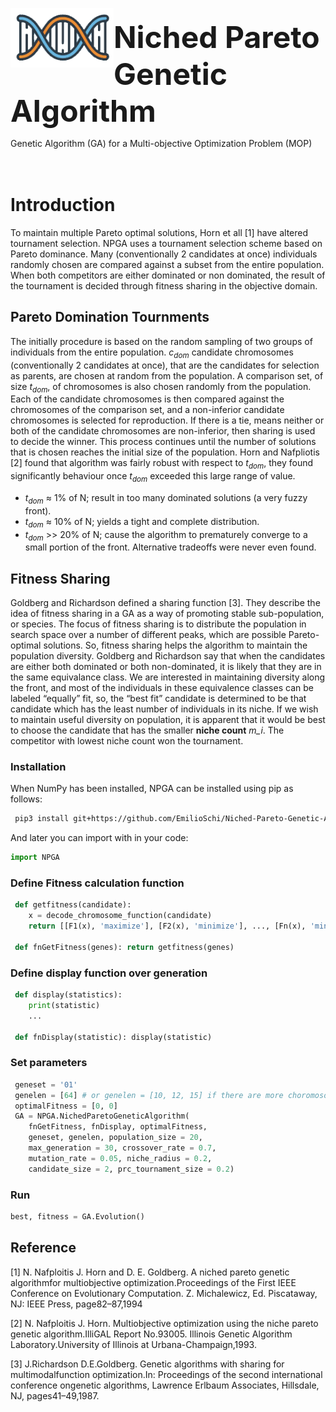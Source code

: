 <p><img align="left" height="95" src="img/logo.png"><br />
<b><font size="20">Niched Pareto Genetic Algorithm</font></b></p>

Genetic Algorithm (GA) for a  Multi-objective Optimization Problem (MOP)
<br /><br /><br />
# Introduction
To maintain multiple Pareto optimal solutions, Horn et all [1] have altered tournament selection. NPGA uses a tournament selection scheme based on Pareto dominance. Many (conventionally 2 candidates at once) individuals randomly chosen are compared against a subset from the entire population. When both competitors are either dominated or non dominated, the result of the tournament is decided through fitness sharing in the objective domain.

## Pareto Domination Tournments
The initially procedure is based on the random sampling of two groups of individuals from the entire population. *c<sub>dom</sub>* candidate chromosomes (conventionally 2 candidates at once), that are the candidates for selection as parents, are chosen at random from the population. A comparison set, of size *t<sub>dom</sub>*, of chromosomes is also chosen randomly from the population. Each of the candidate chromosomes is then compared against the chromosomes of the comparison set, and a non-inferior candidate chromosomes is selected for reproduction. If there is a tie, means neither or both of the candidate chromosomes are non-inferior, then sharing is used to decide the winner. This process continues until the number of solutions that is chosen reaches the initial size of the population. Horn and Nafpliotis [2] found that algorithm was fairly robust with respect to  *t<sub>dom</sub>*, they found significantly behaviour once *t<sub>dom</sub>* exceeded this large range of value.
- *t<sub>dom</sub>* ≈ 1% of N; result in too many dominated solutions (a very fuzzy front).  
- *t<sub>dom</sub>* ≈ 10% of N; yields a tight and complete distribution.
- *t<sub>dom</sub>* >> 20% of N; cause the algorithm to prematurely converge to a small portion of the front. Alternative tradeoffs were never even found.

##  Fitness Sharing
Goldberg and Richardson defined a sharing function [3]. They describe the idea of fitness sharing in a GA as a way of promoting stable sub-population, or species. The focus of fitness sharing is to distribute the population in search space over a number of different peaks, which are possible Pareto-optimal solutions. So, fitness sharing helps the algorithm to maintain the population diversity. Goldberg and Richardson say that when the candidates are either both dominated or both non-dominated, it is likely that they are in the same equivalance class. We are interested in maintaining diversity along the front, and most of the individuals in these equivalence classes can be labeled “equally” fit, so, the “best fit” candidate is determined to be that candidate which has the least number of individuals in its niche. If we wish to maintain useful diversity on population, it is apparent that it would be best to choose the candidate that has the smaller **niche count** *m_i*. The competitor with lowest niche count won the tournament.


### Installation
When NumPy has been installed, NPGA can be installed using pip as follows:
```bash
 pip3 install git+https://github.com/EmilioSchi/Niched-Pareto-Genetic-Algorithm-NPGA
```
And later you can import with in your code:
```python
import NPGA
```
### Define Fitness calculation function
```python
 def getfitness(candidate):
 	x = decode_chromosome_function(candidate)
 	return [[F1(x), 'maximize'], [F2(x), 'minimize'], ..., [Fn(x), 'minimize']]

 def fnGetFitness(genes): return getfitness(genes)
```

### Define display function over generation

```python
 def display(statistics):
 	print(statistic)
 	...

 def fnDisplay(statistic): display(statistic)
```

### Set parameters
```python
 geneset = '01'
 genelen = [64] # or genelen = [10, 12, 15] if there are more choromosome lenght
 optimalFitness = [0, 0]
 GA = NPGA.NichedParetoGeneticAlgorithm(
 	fnGetFitness, fnDisplay, optimalFitness,
 	geneset, genelen, population_size = 20,
 	max_generation = 30, crossover_rate = 0.7,
 	mutation_rate = 0.05, niche_radius = 0.2,
 	candidate_size = 2, prc_tournament_size = 0.2)
```
### Run
```python
best, fitness = GA.Evolution()
```

## Reference

[1] N. Nafploitis J. Horn and D. E. Goldberg.  A niched pareto genetic algorithmfor multiobjective optimization.Proceedings of the First IEEE Conference on Evolutionary Computation. Z. Michalewicz, Ed. Piscataway, NJ: IEEE Press, page82–87,1994

[2] N. Nafploitis J. Horn.  Multiobjective optimization using the niche pareto genetic algorithm.IlliGAL Report No.93005. Illinois Genetic Algorithm Laboratory.University of Illinois at Urbana-Champaign,1993.

[3] J.Richardson D.E.Goldberg.   Genetic algorithms with sharing for multimodalfunction  optimization.In:  Proceedings  of  the  second  international  conference  ongenetic algorithms, Lawrence Erlbaum Associates, Hillsdale, NJ, pages41–49,1987.
